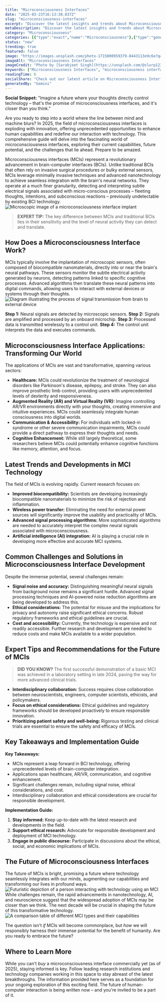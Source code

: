 ```yaml
---
title: "Microconsciousness Interfaces"
date: "2025-03-23T16:13:38.037Z"
slug: "microconsciousness-interfaces"
excerpt: "Discover the latest insights and trends about Microconsciousness Interfaces. This comprehensive guide covers everything you need to know about Microconsciousness Interfaces in 2025."
metaDescription: "Discover the latest insights and trends about Microconsciousness Interfaces. This comprehensive guide covers everything you need to know about Microconscio..."
category: "Microconsciousness"
categories: [{"type":"exact","name":"Microconsciousness"},{"type":"general","name":"Neuroscience"},{"type":"medium","name":"Brain-Computer Interfaces"},{"type":"specific","name":"Neural Implants"},{"type":"niche","name":"Electrocorticography"}]
status: "new"
trending: true
featured: false
image: "https://images.unsplash.com/photo-1715000959379-8443113e9c6e?q=85&w=1200&fit=max&fm=webp&auto=compress"
imageAlt: "Microconsciousness Interfaces"
imageCredit: "Photo by [Sarabjeet Singh](https://unsplash.com/@slurp123) on Unsplash"
keywords: ["Microconsciousness Interfaces", "microconsciousness interface", "microconsciousness technology", "brain computer interface microconsciousness", "microconsciousness applications", "buy microconsciousness interface", "microconsciousness interface cost", "how does microconsciousness interface work?", "microconsciousness interface future", "best microconsciousness interface devices"]
readingTime: 6
socialShare: "Check out our latest article on Microconsciousness Interfaces! Microconsciousness Interfaces #Microconsciousness Interfaces #microconsciousness interface #microconsciousness technology"
generatedBy: "Gemini"
---
```


**Social Snippet:**  "Imagine a future where your thoughts directly control technology – that's the promise of microconsciousness interfaces, and it's closer than you think."

Are you ready to step into a world where the line between mind and machine blurs?  In 2025, the field of microconsciousness interfaces is exploding with innovation, offering unprecedented opportunities to enhance human capabilities and redefine our interaction with technology. This comprehensive guide will delve into the fascinating world of microconsciousness interfaces, exploring their current capabilities, future potential, and the challenges that lie ahead.  Prepare to be amazed.



Microconsciousness interfaces (MCIs) represent a revolutionary advancement in brain-computer interfaces (BCIs). Unlike traditional BCIs that often rely on invasive surgical procedures or bulky external sensors, MCIs leverage minimally invasive techniques and advanced nanotechnology to achieve seamless integration with the brain's neural networks.  They operate at a much finer granularity, detecting and interpreting subtle electrical signals associated with micro-conscious processes – fleeting thoughts, intentions, and subconscious reactions – previously undetectable by existing BCI technology. ![Microscopic image of a microconsciousness interface implant](https://images.unsplash.com/photo-1715000938476-2b587d4482f5?q=85&w=1200&fit=max&fm=webp&auto=compress)

> **EXPERT TIP:** The key difference between MCIs and traditional BCIs lies in their sensitivity and the level of neural activity they can detect and translate.

## How Does a Microconsciousness Interface Work?

MCIs typically involve the implantation of microscopic sensors, often composed of biocompatible nanomaterials, directly into or near the brain's neural pathways. These sensors monitor the subtle electrical activity generated by neurons, detecting patterns linked to specific cognitive processes. Advanced algorithms then translate these neural patterns into digital commands, allowing users to interact with external devices or systems through their thoughts. ![Diagram illustrating the process of signal transmission from brain to external device](https://images.unsplash.com/photo-1715000959379-8443113e9c6e?q=85&w=1200&fit=max&fm=webp&auto=compress)

**Step 1:** Neural signals are detected by microscopic sensors.
**Step 2:** Signals are amplified and processed by an onboard microchip.
**Step 3:**  Processed data is transmitted wirelessly to a control unit.
**Step 4:** The control unit interprets the data and executes commands.

## Microconsciousness Interface Applications: Transforming Our World

The applications of MCIs are vast and transformative, spanning various sectors:

* **Healthcare:**  MCIs could revolutionize the treatment of neurological disorders like Parkinson's disease, epilepsy, and stroke. They can also improve prosthetic limb control, providing users with unprecedented levels of dexterity and responsiveness.
* **Augmented Reality (AR) and Virtual Reality (VR):**  Imagine controlling AR/VR environments directly with your thoughts, creating immersive and intuitive experiences.  MCIs could seamlessly integrate human consciousness into digital worlds.
* **Communication & Accessibility:**  For individuals with locked-in syndrome or other severe communication impairments, MCIs could provide a direct pathway to express their thoughts and needs.
* **Cognitive Enhancement:**  While still largely theoretical, some researchers believe MCIs could potentially enhance cognitive functions like memory, attention, and focus.

##  Latest Trends and Developments in MCI Technology

The field of MCIs is evolving rapidly.  Current research focuses on:

* **Improved biocompatibility:**  Scientists are developing increasingly biocompatible nanomaterials to minimize the risk of rejection and inflammation.
* **Wireless power transfer:**  Eliminating the need for external power sources will significantly improve the usability and practicality of MCIs.
* **Advanced signal processing algorithms:**  More sophisticated algorithms are needed to accurately interpret the complex neural signals associated with microconsciousness.
* **Artificial intelligence (AI) integration:**  AI is playing a crucial role in developing more effective and accurate MCI systems.

##  Common Challenges and Solutions in Microconsciousness Interface Development

Despite the immense potential, several challenges remain:

* **Signal noise and accuracy:**  Distinguishing meaningful neural signals from background noise remains a significant hurdle.  Advanced signal processing techniques and AI-powered noise reduction algorithms are being developed to address this.
* **Ethical considerations:**  The potential for misuse and the implications for privacy and autonomy raise significant ethical concerns.  Robust regulatory frameworks and ethical guidelines are crucial.
* **Cost and accessibility:**  Currently, the technology is expensive and not readily accessible.  Further research and development are needed to reduce costs and make MCIs available to a wider population.

##  Expert Tips and Recommendations for the Future of MCIs

> **DID YOU KNOW?**  The first successful demonstration of a basic MCI was achieved in a laboratory setting in late 2024, paving the way for more advanced clinical trials.

* **Interdisciplinary collaboration:**  Success requires close collaboration between neuroscientists, engineers, computer scientists, ethicists, and policymakers.
* **Focus on ethical considerations:**  Ethical guidelines and regulatory frameworks should be developed proactively to ensure responsible innovation.
* **Prioritizing patient safety and well-being:**  Rigorous testing and clinical trials are essential to ensure the safety and efficacy of MCIs.

##  Key Takeaways and Implementation Guide

**Key Takeaways:**

* MCIs represent a leap forward in BCI technology, offering unprecedented levels of brain-computer integration.
* Applications span healthcare, AR/VR, communication, and cognitive enhancement.
* Significant challenges remain, including signal noise, ethical considerations, and cost.
* Interdisciplinary collaboration and ethical considerations are crucial for responsible development.

**Implementation Guide:**

1. **Stay informed:**  Keep up-to-date with the latest research and developments in the field.
2. **Support ethical research:**  Advocate for responsible development and deployment of MCI technology.
3. **Engage in public discourse:**  Participate in discussions about the ethical, social, and economic implications of MCIs.

##  The Future of Microconsciousness Interfaces

The future of MCIs is bright, promising a future where technology seamlessly integrates with our minds, augmenting our capabilities and transforming our lives in profound ways.  ![Futuristic depiction of a person interacting with technology using an MCI](https://images.unsplash.com/photo-1586953208448-b95a79798f07?q=85&w=1200&fit=max&fm=webp&auto=compress) While challenges remain, the rapid advancements in nanotechnology, AI, and neuroscience suggest that the widespread adoption of MCIs may be closer than we think.  The next decade will be crucial in shaping the future of this transformative technology.  ![A comparison table of different MCI types and their capabilities](https://images.unsplash.com/photo-1715000780536-1f3f368b8587?q=85&w=1200&fit=max&fm=webp&auto=compress)

The question isn't *if* MCIs will become commonplace, but *how* we will responsibly harness their immense potential for the benefit of humanity.  Are you ready to embrace the future?

##  Where to Learn More

While you can't *buy* a microconsciousness interface commercially yet (as of 2025), staying informed is key.  Follow leading research institutions and technology companies working in this space to stay abreast of the latest breakthroughs.  The information provided here serves as a foundation for your ongoing exploration of this exciting field.  The future of human-computer interaction is being written now – and you're invited to be a part of it.
